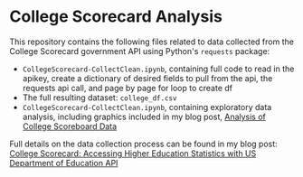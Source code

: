 # College Scorecard Analysis

This repository contains the following files related to data collected from the College Scorecard government API using Python's `requests` package:

* `CollegeScorecard-CollectClean.ipynb`, containing full code to read in the apikey, create a dictionary of desired fields to pull from the api, the requests api call, and page by page for loop to create df
* The full resulting dataset: `college_df.csv`
* `CollegeScorecard-CollectClean.ipynb`, containing exploratory data analysis, including graphics included in my blog post, [Analysis of College Scoreboard Data](https://runstats21.github.io/stat-386-projects/2022/11/18/csb-eda.html)

Full details on the data collection process can be found in my blog post: [College Scorecard: Accessing Higher Education Statistics with US Department of Education API](https://runstats21.github.io/stat-386-projects/2022/10/17/webscraping-post.html)



